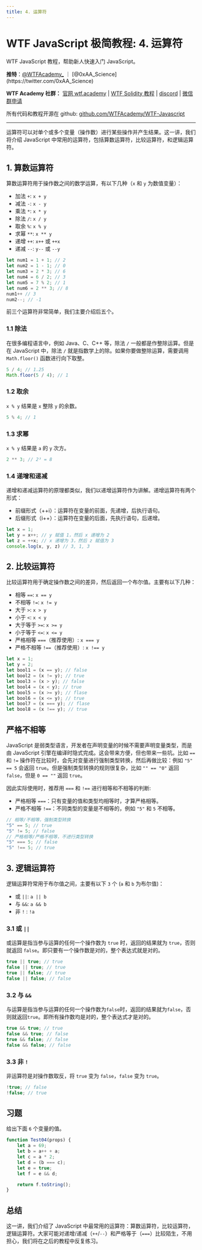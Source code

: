 ```yaml
---
title: 4. 运算符
---
```


# WTF JavaScript 极简教程: 4. 运算符

WTF JavaScript 教程，帮助新人快速入门 JavaScript。

**推特**：[@WTFAcademy_](https://twitter.com/WTFAcademy_) ｜ [@0xAA_Science](https://twitter.com/0xAA_Science)

**WTF Academy 社群：** [官网 wtf.academy](https://wtf.academy/) | [WTF Solidity 教程](https://github.com/AmazingAng/WTFSolidity) | [discord](https://discord.wtf.academy/) | [微信群申请](https://docs.google.com/forms/d/e/1FAIpQLSe4KGT8Sh6sJ7hedQRuIYirOoZK_85miz3dw7vA1-YjodgJ-A/viewform?usp=sf_link)

所有代码和教程开源在 github: [github.com/WTFAcademy/WTF-Javascript](https://github.com/WTFAcademy/WTF-Javascript)

---

运算符可以对单个或多个变量（操作数）进行某些操作并产生结果。这一讲，我们将介绍 JavaScript 中常用的运算符，包括算数运算符，比较运算符，和逻辑运算符。

## 1. 算数运算符

算数运算符用于操作数之间的数学运算，有以下几种（`x` 和 `y` 为数值变量）：

- 加法 `+`: `x + y` 
- 减法 `-`: `x - y`
- 乘法 `*`: `x * y`
- 除法 `/`: `x / y`
- 取余 `%`: `x % y`
- 求幂 `**`: `x ** y`
- 递增 `++`: `x++` 或 `++x`
- 递减 `--`: `y--` 或 `--y`
```js
let num1 = 1 + 1; // 2
let num2 = 1 - 1; // 0
let num3 = 2 * 3; // 6
let num4 = 6 / 2; // 3
let num5 = 7 % 2; // 1
let num6 = 2 ** 3; // 8
num1++ // 3
num2--; // -1
```
前三个运算符非常简单，我们主要介绍后五个。

### 1.1 除法

在很多编程语言中，例如 Java、C、C++ 等，除法 `/` 一般都是作整除运算。但是在 JavaScript 中，除法 `/` 就是指数学上的除。如果你要做整除运算，需要调用 `Math.floor()` 函数进行向下取整。

```js
5 / 4; // 1.25
Math.floor(5 / 4); // 1
```

### 1.2 取余

`x % y` 结果是 `x` 整除 `y` 的余数。

```js
5 % 4; // 1
```

### 1.3 求幂

`x % y` 结果是 `a` 的 `y` 次方。

```js
2 ** 3; // 2³ = 8
```

### 1.4 递增和递减

递增和递减运算符的原理都类似，我们以递增运算符作为讲解。递增运算符有两个形式：

- 前缀形式（++i）：运算符在变量的前面，先递增，后执行语句。
- 后缀形式（i++）：运算符在变量的后面，先执行语句，后递增。

```js
let x = 1;
let y = x++; // y 赋值 1，然后 x 递增为 2
let z = ++x; // x 递增为 3，然后 z 赋值为 3
console.log(x, y, z) // 3, 1, 3
```

## 2. 比较运算符

比较运算符用于确定操作数之间的差异，然后返回一个布尔值。主要有以下几种：

- 相等 `==`: `x == y`
- 不相等 `!=`: `x != y`
- 大于 `>`: `x > y`
- 小于 `<`: `x < y`
- 大于等于 `>=`: `x >= y`
- 小于等于 `<=`: `x <= y`
- 严格相等 `===`（推荐使用）: `x === y`
- 严格不相等 `!==`（推荐使用）: `x !== y`


```js
let x = 1;
let y = 2;
let bool1 = (x == y); // false
let bool2 = (x != y); // true
let bool3 = (x > y); // false
let bool4 = (x < y); // true
let bool5 = (x >= y); // flase
let bool6 = (x <= y); // true
let bool7 = (x === y); // flase
let bool8 = (x !== y); // true
```

## 严格不相等

JavaScript 是弱类型语言，开发者在声明变量的时候不需要声明变量类型，而是由 JavaScript 引擎在编译时隐式完成。这会带来方便，但也带来一些坑。比如 `==` 和 `!=` 操作符在比较时，会先对变量进行强制类型转换，然后再做比较：例如 `"5" == 5` 会返回 `true`。但是强制类型转换的规则很复杂，比如 `"" == "0"` 返回 `false`，但是 `0 == ""` 返回 `true`。

因此实际使用时，推荐用 `===` 和 `!==` 进行相等和不相等的判断:

- 严格相等 `===`：只有变量的值和类型均相等时，才算严格相等。
- 严格不相等 `!==`：不同类型的变量是不相等的，例如 `"5"` 和 `5` 不相等。

```js
// 相等/不相等，强制类型转换
"5" == 5; // true
"5" != 5; // false
// 严格相等/严格不相等，不进行类型转换
"5" === 5; // false
"5" !== 5; // true
```

## 3. 逻辑运算符

逻辑运算符常用于布尔值之间，主要有以下 `3` 个 (`a` 和 `b` 为布尔值)：

- 或 `||`: `a || b`
- 与 `&&`: `a && b`
- 非 `!` : `!a`

### 3.1 或 `||`

或运算是指当参与运算的任何一个操作数为 `true` 时，返回的结果就为 `true`，否则就返回 `false`。即只要有一个操作数是对的，整个表达式就是对的。

```js
true || true; // true
false || true; // true
true || false; // true
false || false; // false
```

### 3.2 与 `&&`

与运算是指当参与运算的任何一个操作数为`false`时，返回的结果就为`false`，否则就返回`true`。即所有操作数均是对的，整个表达式才是对的。

```js
true && true; // true
false && true; // false
true && false; // false
false && false; // false
```

### 3.3 非 `!`

非运算符是对操作数取反，将 `true` 变为 `false`，`false` 变为 `true`。
```js
!true; // false
!false; // true
```

## 习题

给出下面 `6` 个变量的值。

```jsx live
function Test04(props) {
    let a = 69;
    let b = a++ + a;
    let c = a * 2;
    let d = (b === c);
    let e = true;
    let f = e && d;

    return f.toString();
}
```

## 总结

这一讲，我们介绍了 JavaScript 中最常用的运算符：算数运算符，比较运算符，逻辑运算符。大家可能对递增/递减（`++`/`--`）和严格等于（`===`）比较陌生，不用担心，我们将在之后的教程中反复练习。

